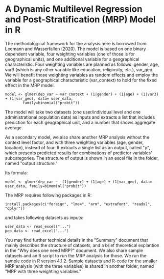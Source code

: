 # A Dynamic Multilevel Regression and Post-Stratification (MRP) Model in R

The methodological framework for the analysis here is borrowed from Leemann and Wasserfallen (2020). The model is based on one binary dependent variable, four weighting variables (one of those is for geographical units), and one additional variable for a geographical characteristic. Four weighting variables are planned as follows: gender, age, var3 (which is any other variable like education, religiosity, etc.), var_geo. We will benefit those weighting variables as random effects and employ the variable for a geographical characteristic (var_context) to hold for the fixed effect in the MRP model.
```
model <- glmer(dep_var ~ var_context + (1|gender) + (1|age) + (1|var3) + (1|var_geo), data= user_data, 
        family=binomial("probit"))
```

The model will take two datasets (one user/individual level and one administrational population data) as inputs and extracts a list that includes prediction for each geographical unit, and a number that shows aggregate average.

As a secondary model, we also share another MRP analysis without the context level factor, and with three weighting variables (age, gender, location), instead of four. It extracts a single list as an output, called "p", which presents predicted results for combinations of predictor variables' subcategories. The structure of output is shown in an excel file in the folder, named "output structure."

Its formula:
```
model <- glmer(dep_var ~  (1|gender) + (1|age) + (1|var_geo), data= user_data, family=binomial("probit"))
```


The MRP requires following packages in R:
```
install.packages(c("foreign", "lme4", "arm", "extrafont", "readxl", "dplyr"))
```

and takes following datasets as inputs:
```
user_data <- read_excel("...")
pop_data <- read_excel("...")
```

You may find further  technical details in the "Summary" document that mainly describes the structure of datasets, and a brief theoretical explantion in the "Why does one need MRP?" document. We also share sample datasets and an R script to run the MRP analysis for those. We run the sample code in R version 4.1.2. Sample datasets and R-code for the smaller MRP analysis (with the three variables) is shared in another folder, named "MRP with three weighting variables."
